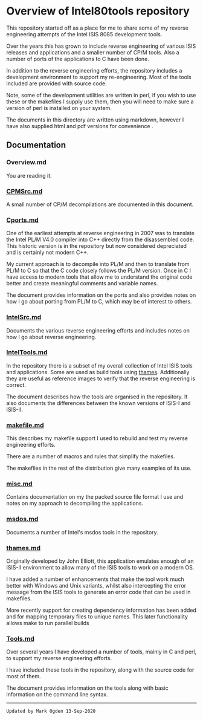 # Overview of Intel80tools repository

This repository started off as a place for me to share some of my reverse engineering attempts of the Intel ISIS 8085 development tools. 

Over the years this has grown to include reverse engineering of various ISIS releases and applications and a smaller number of CP/M tools. Also a number of ports of the applications to C have been done.

In addition to the reverse engineering efforts, the repository includes a development environment to support my re-engineering. Most of the tools included are provided with source code.

Note, some of the development utilities are written in perl, if you wish to use these or the makefiles I supply use them, then you will need to make sure a version of perl is installed on your system.

The documents in this directory are written using markdown, however I have also supplied html and pdf versions for convenience .

## Documentation

### **Overview.md**

You are reading it.

### [CPMSrc.md](CPMSrc.md)

A small number of CP/M decompilations are documented in this document.

### [Cports.md](CPorts.md)

One of the earliest attempts at reverse engineering in 2007 was to translate the Intel PL/M V4.0 compiler into C++ directly from the disassembled code. This historic version is in the repository but now considered depreciated and is certainly not modern C++.

My current approach is to decompile into PL/M and then to translate from PL/M to C so that the C  code closely follows the PL/M version. Once in C I have access to modern tools that allow me to understand the original code better and create meaningful comments and variable names. 

The document provides information on the ports and also provides notes on how I go about porting from PL/M to C, which may be of interest to others.

### [IntelSrc.md](IntelSrc.md)

Documents the various reverse engineering efforts and includes notes on how I go about reverse engineering.

### [IntelTools.md](IntelTools.md)

In the repository there is a subset of my overall collection of Intel ISIS tools and applications. Some are used as build tools using [thames](#thames.md). Additionally they are useful as reference images to verify that the reverse engineering is correct.

The document describes how the tools are organised in the repository. It also documents the differences between the known versions of ISIS-I and ISIS-II.

### [makefile.md](makefile.md)

This describes my makefile support I used to rebuild and test my reverse engineering efforts.

There are a number of macros and rules that simplify the makefiles.

The makefiles in the rest of the distribution give many examples of its use.

### [misc.md](misc.md)

Contains documentation on my the packed source file format I use and notes on my approach to decompiling the applications.

### [msdos.md](msdos.md)

Documents a number of Intel's msdos tools in the repository.

### [thames.md](thames.md)

Originally developed by John Elliott, this application emulates enough of an ISIS-II environment to allow many of the ISIS tools to work on a modern OS.

I have added a number of enhancements that make the tool work much better with Windows and Unix variants, whilst also intercepting the error message from the ISIS tools to generate an error code that can be used in makefiles.

More recently support for creating dependency information has been added and for mapping temporary files to  unique names. This later functionality allows make to run parallel builds

### [Tools.md](Tools.md)

Over several years I have developed a number of tools, mainly in C and perl, to support my reverse engineering efforts.

I have included these tools in the repository, along with the source code for most of them.

The document provides information on the tools along with basic information on the command line syntax.

------

```
Updated by Mark Ogden 13-Sep-2020
```